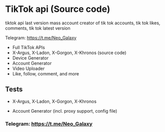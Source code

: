 # TikTok api (Source code)
 tiktok api last version mass account creator of tik tok accounts, tik tok likes, comments, tik tok latest version

Telegram: https://t.me/Neo_Galaxy

- Full TikTok APIs
- X-Argus, X-Ladon, X-Gorgon, X-Khronos (source code)
- Device Generator
- Account Generator
- Video Uploader
- Like, follow, comment, and more

## Tests
- X-Argus, X-Ladon, X-Gorgon, X-Khronos

- Account Generator (incl. proxy support, config file)

### Telegram: https://t.me/Neo_Galaxy
